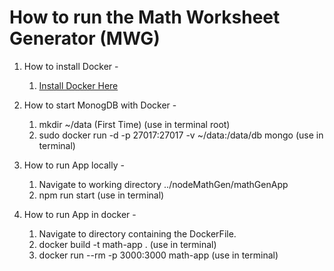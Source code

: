 # How to run the Math Worksheet Generator (MWG)

1. How to install Docker - <br>
    1. [Install Docker Here](https://docs.docker.com/get-docker/) <br>

2. How to start MonogDB with Docker - <br>
    1. mkdir ~/data (First Time) (use in terminal root)<br>
    2. sudo docker run -d -p 27017:27017 -v ~/data:/data/db mongo (use in terminal)
    
3. How to run App locally - <br>
    1. Navigate to working directory ../nodeMathGen/mathGenApp <br>
    2. npm run start (use in terminal)


4. How to run App in docker - <br>
    1. Navigate to directory containing the DockerFile.<br>
    1. docker build -t math-app . (use in terminal) <br>
    2. docker run --rm -p 3000:3000 math-app (use in terminal)
